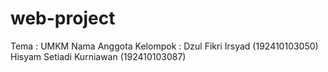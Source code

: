 # web-project

Tema : UMKM
Nama Anggota Kelompok :
Dzul Fikri Irsyad (192410103050)
Hisyam Setiadi Kurniawan (192410103087)